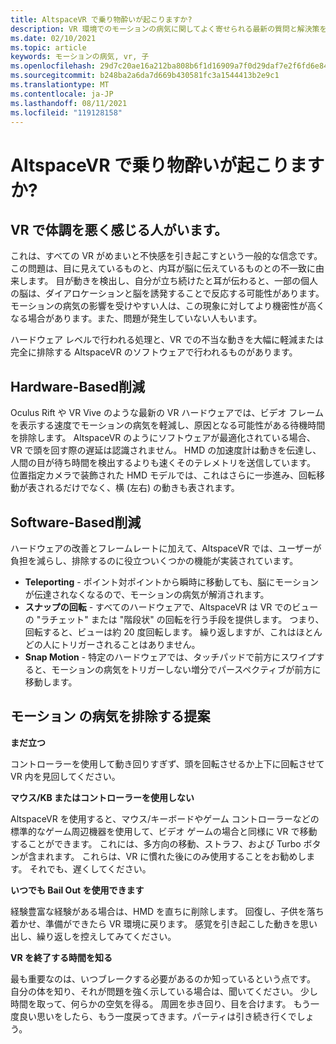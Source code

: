 ```yaml
---
title: AltspaceVR で乗り物酔いが起こりますか?
description: VR 環境でのモーションの病気に関してよく寄せられる最新の質問と解決策を最新の情報にしてください。
ms.date: 02/10/2021
ms.topic: article
keywords: モーションの病気, vr, 子
ms.openlocfilehash: 29d7c20ae16a212ba808b6f1d16909a7f0d29daf7e2f6fd6e8401c83cbdb2e7e
ms.sourcegitcommit: b248ba2a6da7d669b430581fc3a1544413b2e9c1
ms.translationtype: MT
ms.contentlocale: ja-JP
ms.lasthandoff: 08/11/2021
ms.locfileid: "119128158"
---
```

# <a name="will-altspacevr-cause-motion-sickness"></a>AltspaceVR で乗り物酔いが起こりますか?

## <a name="why-do-some-people-feel-ill-in-vr"></a>VR で体調を悪く感じる人がいます。

これは、すべての VR がめまいと不快感を引き起こすという一般的な信念です。 この問題は、目に見えているものと、内耳が脳に伝えているものとの不一致に由来します。 目が動きを検出し、自分が立ち続けたと耳が伝わると、一部の個人の脳は、ダイアロケーションと脳を誘発することで反応する可能性があります。 モーションの病気の影響を受けやすい人は、この現象に対してより機密性が高くなる場合があります。また、問題が発生していない人もいます。 

ハードウェア レベルで行われる処理と、VR での不当な動きを大幅に軽減または完全に排除する AltspaceVR のソフトウェアで行われるものがあります。

## <a name="hardware-based-nausea-reduction"></a>Hardware-Based削減

Oculus Rift や VR Vive のような最新の VR ハードウェアでは、ビデオ フレームを表示する速度でモーションの病気を軽減し、原因となる可能性がある待機時間を排除します。 AltspaceVR のようにソフトウェアが最適化されている場合、VR で頭を回す際の遅延は認識されません。 HMD の加速度計は動きを伝達し、人間の目が待ち時間を検出するよりも速くそのテレメトリを送信しています。 位置指定カメラで装飾された HMD モデルでは、これはさらに一歩進み、回転移動が表されるだけでなく、横 (左右) の動きも表されます。

## <a name="software-based-nausea-reduction"></a>Software-Based削減

ハードウェアの改善とフレームレートに加えて、AltspaceVR では、ユーザーが負担を減らし、排除するのに役立ついくつかの機能が実装されています。

* **Teleporting** - ポイント対ポイントから瞬時に移動しても、脳にモーションが伝達されなくなるので、モーションの病気が解消されます。
* **スナップの回転** - すべてのハードウェアで、AltspaceVR は VR でのビューの "ラチェット" または "階段状" の回転を行う手段を提供します。 つまり、回転すると、ビューは約 20 度回転します。 繰り返しますが、これはほとんどの人にトリガーされることはありません。
* **Snap Motion** - 特定のハードウェアでは、タッチパッドで前方にスワイプすると、モーションの病気をトリガーしない増分でパースペクティブが前方に移動します。 
 
## <a name="suggestions-for-eliminating-motion-sickness"></a>モーション の病気を排除する提案

**まだ立つ**

コントローラーを使用して動き回りすぎず、頭を回転させるか上下に回転させて VR 内を見回してください。

**マウス/KB またはコントローラーを使用しない**

AltspaceVR を使用すると、マウス/キーボードやゲーム コントローラーなどの標準的なゲーム周辺機器を使用して、ビデオ ゲームの場合と同様に VR で移動することができます。 これには、多方向の移動、ストラフ、および Turbo ボタンが含まれます。 これらは、VR に慣れた後にのみ使用することをお勧めします。 それでも、遅くしてください。

**いつでも Bail Out を使用できます**

経験豊富な経験がある場合は、HMD を直ちに削除します。 回復し、子供を落ち着かせ、準備ができたら VR 環境に戻ります。 感覚を引き起こした動きを思い出し、繰り返しを控えしてみてください。

**VR を終了する時間を知る**

最も重要なのは、いつブレークする必要があるのか知っているという点です。 自分の体を知り、それが問題を強く示している場合は、聞いてください。 少し時間を取って、何らかの空気を得る。 周囲を歩き回り、目を合けます。 もう一度良い思いをしたら、もう一度戻ってきます。パーティは引き続き行くでしょう。